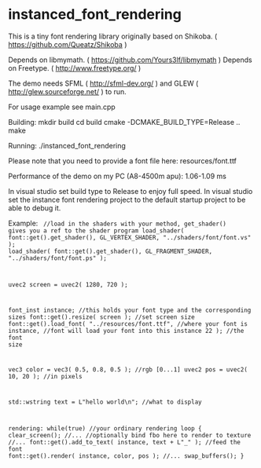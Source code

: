 instanced_font_rendering
========================

This is a tiny font rendering library originally 
based on Shikoba. ( https://github.com/Queatz/Shikoba )

Depends on libmymath. ( https://github.com/Yours3lf/libmymath )
Depends on Freetype. ( http://www.freetype.org/ )

The demo needs SFML ( http://sfml-dev.org/ ) and 
GLEW ( http://glew.sourceforge.net/ ) to run.

For usage example see main.cpp

Building:
mkdir build
cd build
cmake -DCMAKE_BUILD_TYPE=Release .. 
make

Running:
./instanced_font_rendering

Please note that you need to provide a font file here: 
resources/font.ttf

Performance of the demo on my PC (A8-4500m apu): 1.06-1.09 ms

In visual studio set build type to Release to enjoy full speed.
In visual studio set the instance font rendering project to the
default startup project to be able to debug it.

Example:
<code>
//load in the shaders with your method, get_shader() gives you a ref to the shader program
load_shader( font::get().get_shader(), GL_VERTEX_SHADER, "../shaders/font/font.vs" );
load_shader( font::get().get_shader(), GL_FRAGMENT_SHADER, "../shaders/font/font.ps" );

uvec2 screen = uvec2( 1280, 720 );

font_inst instance; //this holds your font type and the corresponding sizes
font::get().resize( screen ); //set screen size
font::get().load_font( "../resources/font.ttf", //where your font is
                       instance, //font will load your font into this instance
                       22 ); //the font size

vec3 color = vec3( 0.5, 0.8, 0.5 ); //rgb [0...1]
uvec2 pos = uvec2( 10, 20 ); //in pixels

std::wstring text = L"hello world\n"; //what to display

rendering:
while(true) //your ordinary rendering loop
{
  clear_screen();
  //...
  //optionally bind fbo here to render to texture
  //...
  font::get().add_to_text( instance, text + L"_" ); //feed the font
  font::get().render( instance, color, pos );
  //...
  swap_buffers();
}
</code>
